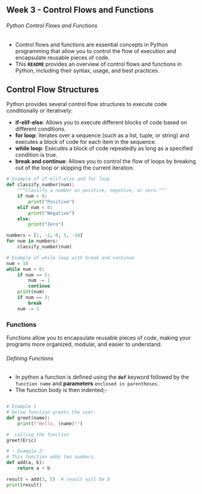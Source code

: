 ## Week 3 - Control Flows and Functions

###### Python Control Flows and Functions

- Control flows and functions are essential concepts in Python programming that allow you to control the flow of execution and encapsulate reusable pieces of code. 
- This **`README`** provides an overview of control flows and functions in Python, including their syntax, usage, and best practices.

## Control Flow Structures

Python provides several control flow structures to execute code conditionally or iteratively:

- **if-elif-else**: Allows you to execute different blocks of code based on different conditions.
- **for loop**: Iterates over a sequence (such as a list, tuple, or string) and executes a block of code for each item in the sequence.
- **while loop**: Executes a block of code repeatedly as long as a specified condition is true.
- **break and continue**: Allows you to control the flow of loops by breaking out of the loop or skipping the current iteration.

```python
# Example of if-elif-else and for loop
def classify_number(num):
    """Classify a number as positive, negative, or zero."""
    if num > 0:
        print("Positive")
    elif num < 0:
        print("Negative")
    else:
        print("Zero")

numbers = [1, -2, 0, 5, -10]
for num in numbers:
    classify_number(num)

# Example of while loop with break and continue
num = 10
while num > 0:
    if num == 5:
        num -= 1
        continue
    print(num)
    if num == 3:
        break
    num -= 1
```

### Functions

Functions allow you to encapsulate reusable pieces of code, making your programs more organized, modular, and easier to understand.

###### Defining Functions
- In python a function is defined using the **`def`** keyword followed by the ``function name`` and **parameters** `enclosed in parentheses`. 
- The function body is then indented;-

```python

# Example 1
# below function greets the user.
def greet(name):
    print(f"Hello, {name}!")

#  calling the function
greet(Eric)

# ~ Example 2:
# This function adds two numbers.
def add(a, b):
    return a + b

result = add(3, 5)  # result will be 8
print(result)

```